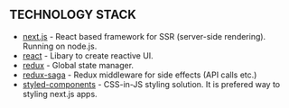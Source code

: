 ## TECHNOLOGY STACK

- [next.js](https://nextjs.org) - React based framework for SSR (server-side rendering). Running on node.js.
- [react](https://reactjs.org) - Libary to create reactive UI.
- [redux](https://redux.js.org/) - Global state manager.
- [redux-saga](https://redux.js.org) - Redux middleware for side effects (API calls etc.)
- [styled-components](https://www.styled-components.com) - CSS-in-JS styling solution. It is prefered way to styling next.js apps.
